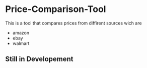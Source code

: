 # Price-Comparison-Tool
This is a tool that compares prices from diffirent sources wich are 
+ amazon
+ ebay
+ walmart
## Still in Developement
